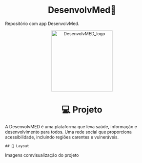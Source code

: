  <h1 align="center">
 DesenvolvMed🚀
</h1>
Repositório com app DesenvolvMed.
<p align="center">
  <a href="https://media.discordapp.net/attachments/1006905345261699143/1026912878772637766/dmed.png?width=499&height=402" target="blank"><img src="https://media.discordapp.net/attachments/1006905345261699143/1026912878772637766/dmed.png?width=499&height=402"" width="200" alt="DesenvolvMED_logo" /></a>
</p>

<h1 align="center">
💻 Projeto
</h1>

A DesenvolvMED é uma plataforma que leva saúde, informação e desenvolvimento para todos. Uma rede social que proporciona acessibilidade, incluindo regiões carentes e vulneráveis.


    ## 🔖 Layout

Imagens comvisualização do projeto
